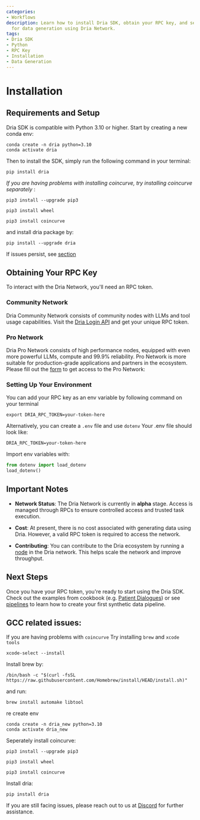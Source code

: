 ```yaml
---
categories:
- Workflows
description: Learn how to install Dria SDK, obtain your RPC key, and set up your environment
  for data generation using Dria Network.
tags:
- Dria SDK
- Python
- RPC Key
- Installation
- Data Generation
---
```


# Installation

## Requirements and Setup

Dria SDK is compatible with Python 3.10 or higher. Start by creating a new conda env:

```commandline
conda create -n dria python=3.10
conda activate dria
```

Then to install the SDK, simply run the following command in your terminal:

```commandline
pip install dria
```

_If you are having problems with installing coincurve, try installing coincurve separately_ :

```commandline
pip3 install --upgrade pip3

pip3 install wheel

pip3 install coincurve
```

and install dria package by:

```commandline
pip install --upgrade dria
```

If issues persist, see [section](#gcc-related-issues)

## Obtaining Your RPC Key

To interact with the Dria Network, you'll need an RPC token. 

### Community Network

Dria Community Network consists of community nodes with LLMs and tool usage capabilities.
Visit the [Dria Login API](https://dkn.dria.co/auth/generate-token) and get your unique RPC token.

### Pro Network

Dria Pro Network consists of high performance nodes, equipped with even more powerful LLMs, compute and 99.9% reliability.
Pro Network is more suitable for production-grade applications and partners in the ecosystem. 
Please fill out the [form](https://forms.gle/yGtLZw3HPW7kgD427) to get access to the Pro Network:

### Setting Up Your Environment

You can add your RPC key as an env variable by following command on your terminal
```commandline
export DRIA_RPC_TOKEN=your-token-here
```

Alternatively, you can create a `.env` file and use `dotenv`
Your .env file should look like:
```dotenv
DRIA_RPC_TOKEN=your-token-here
```
Import env variables with:
```python
from dotenv import load_dotenv
load_dotenv()
```

## Important Notes

- **Network Status**: The Dria Network is currently in __alpha__ stage. Access is managed through RPCs to ensure controlled access and trusted task execution.

- **Cost**: At present, there is no cost associated with generating data using Dria. However, a valid RPC token is required to access the network.

- **Contributing**: You can contribute to the Dria ecosystem by running a [node](https://dria.co/join) in the Dria network. This helps scale the network and improve throughput.

## Next Steps

Once you have your RPC token, you're ready to start using the Dria SDK. Check out the examples from cookbook (e.g. [Patient Dialogues](cookbook/patient_dialogues.md)) or see [pipelines](how-to/pipelines.md) to learn how to create your first synthetic data pipeline.


## GCC related issues:

If you are having problems with `coincurve`
Try installing `brew` and `xcode tools`
    
```commandline
xcode-select --install
```

Install brew by:

```commandline
/bin/bash -c "$(curl -fsSL https://raw.githubusercontent.com/Homebrew/install/HEAD/install.sh)"
```

and run:

```commandline
brew install automake libtool
```

re create env

```commandline
conda create -n dria_new python=3.10
conda activate dria_new
```

Seperately install coincurve:

```commandline
pip3 install --upgrade pip3

pip3 install wheel

pip3 install coincurve
```

Install dria:

```commandline
pip install dria
```

If you are still facing issues, please reach out to us at [Discord](https://discord.gg/dria) for further assistance.
```
